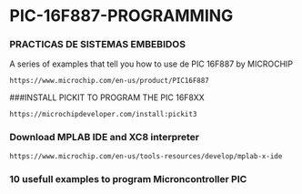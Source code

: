 # PIC-16F887-PROGRAMMING
### PRACTICAS DE SISTEMAS EMBEBIDOS


A series of examples that tell you how to use de PIC 16F887 by MICROCHIP

```
https://www.microchip.com/en-us/product/PIC16F887 

```

###INSTALL PICKIT TO PROGRAM THE PIC 16F8XX

```
https://microchipdeveloper.com/install:pickit3

```

### Download MPLAB IDE and XC8 interpreter  

```
https://www.microchip.com/en-us/tools-resources/develop/mplab-x-ide
```

### 10 usefull examples to program Microncontroller PIC 


